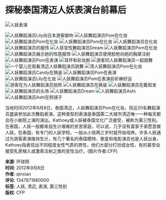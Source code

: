 # 探秘泰国清迈人妖表演台前幕后

![人妖表演](//rs2.huanqiucdn.cn/huanqiucdn/m/share.jpg)

![人妖舞蹈演员Lily向日本游客献吻](//himg2.huanqiucdn.cn/attachment2010/2012/0917/20120917045608136.jpg?imageView2/2/w/750)
![人妖舞蹈演员Pom在化妆](//himg2.huanqiucdn.cn/attachment2010/2012/0917/20120917045534672.jpg?imageView2/2/w/750)
![人妖舞蹈演员Pom在化妆](//himg2.huanqiucdn.cn/attachment2010/2012/0917/20120917045535146.jpg?imageView2/2/w/750)
![人妖舞蹈演员Pom在化妆](//himg2.huanqiucdn.cn/attachment2010/2012/0917/20120917045536732.jpg?imageView2/2/w/750)
![人妖舞蹈演员在化妆](//himg2.huanqiucdn.cn/attachment2010/2012/0917/20120917045540644.jpg?imageView2/2/w/750)
![人妖舞蹈演员的服饰](//himg2.huanqiucdn.cn/attachment2010/2012/0917/20120917045541370.jpg?imageView2/2/w/750)
![人妖变性舞蹈演员Dream](//himg2.huanqiucdn.cn/attachment2010/2012/0917/20120917045543810.jpg?imageView2/2/w/750)
![人妖舞蹈演员Pom在化妆](//himg2.huanqiucdn.cn/attachment2010/2012/0917/20120917045546293.jpg?imageView2/2/w/750)
![人妖舞蹈演员展示她的性感服饰](//himg2.huanqiucdn.cn/attachment2010/2012/0917/20120917045548873.jpg?imageView2/2/w/750)
![人妖舞蹈演员使用胶枪向她的胸罩注射](//himg2.huanqiucdn.cn/attachment2010/2012/0917/20120917045550405.jpg?imageView2/2/w/750)
![人妖舞蹈演员Pom在表演](//himg2.huanqiucdn.cn/attachment2010/2012/0917/20120917045553903.jpg?imageView2/2/w/750)
![耳环和彩妆刷](//himg2.huanqiucdn.cn/attachment2010/2012/0917/20120917045538500.jpg?imageView2/2/w/750)
![游客同人妖舞蹈演员一起跳舞](//himg2.huanqiucdn.cn/attachment2010/2012/0917/20120917045555432.jpg?imageView2/2/w/750)
![一个婴儿在观看清迈人妖舞蹈演员跳舞](//himg2.huanqiucdn.cn/attachment2010/2012/0917/20120917045556197.jpg?imageView2/2/w/750)
![清人妖舞蹈演员Pom在化妆](//himg2.huanqiucdn.cn/attachment2010/2012/0917/20120917045557280.jpg?imageView2/2/w/750)
![人妖舞蹈演员Candy在换装](//himg2.huanqiucdn.cn/attachment2010/2012/0917/20120917045600585.jpg?imageView2/2/w/750)
![人妖舞蹈演员Pom在表演](//himg2.huanqiucdn.cn/attachment2010/2012/0917/20120917045602417.jpg?imageView2/2/w/750)
![人妖舞蹈演员Lily在化妆](//himg2.huanqiucdn.cn/attachment2010/2012/0917/20120917045602759.jpg?imageView2/2/w/750)
![人妖舞蹈演员Pom在表演前祈祷好运](//himg2.huanqiucdn.cn/attachment2010/2012/0917/20120917045604771.jpg?imageView2/2/w/750)
![游客在为人妖舞蹈演员拍照](//himg2.huanqiucdn.cn/attachment2010/2012/0917/20120917045605842.jpg?imageView2/2/w/750)
![人妖舞蹈演员在换装](//himg2.huanqiucdn.cn/attachment2010/2012/0917/20120917045606747.jpg?imageView2/2/w/750)
![人妖舞蹈演员在戴假发](//himg2.huanqiucdn.cn/attachment2010/2012/0917/20120917045609504.jpg?imageView2/2/w/750)
![人妖舞蹈演员的头饰](//himg2.huanqiucdn.cn/attachment2010/2012/0917/20120917045610404.jpg?imageView2/2/w/750)
![人妖舞蹈演员Dream](//himg2.huanqiucdn.cn/attachment2010/2012/0917/20120917045611238.jpg?imageView2/2/w/750)
![人妖舞蹈演员Ashi](//himg2.huanqiucdn.cn/attachment2010/2012/0917/20120917045612399.jpg?imageView2/2/w/750)
![人妖舞蹈演员Ashi在照镜子](//himg2.huanqiucdn.cn/attachment2010/2012/0917/20120917045614181.jpg?imageView2/2/w/750)

当地时间2012年9月8日，泰国清迈，人妖舞蹈演员Pom在化妆。将近20名舞蹈演员盛装参加此次舞蹈表演。这种类型的表演是泰国第二大城市清迈唯一一种每天都会在小剧院上演的演出。Kathoey或人妖被泰国文化广泛接受，被称为第三性别。在泰国，人妖一般都来自生计艰难的贫苦家庭，可以说，几乎没有富家子弟愿意做人妖。在泰国，有专门的人妖学校，一般从小孩两三岁时就开始培养。许多人妖通过为游客表演维持生计，有几个著名的泰国模特、歌星和电影演员也是人妖出身。Kathoey指表现出不同程度女性气质的男性，他们大部分打扮成女性，有的甚至会接受乳房植入或激素注射之类的变性治疗。(图片作者:CFP)

**来源**: 环球网  
**时间**: 2012年9月8日  
**作者**: qinxian  
**评论**: 1347871980000  
**标签**: 人妖, 清迈, 表演, 第三性别  
**版权**: CFP
<!-- tcd_original_link https://m.huanqiu.com/gallery/9CaKrnQgLZl -->
